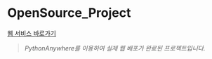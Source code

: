 # OpenSource_Project


[웹 서비스 바로가기](https://yourusername.pythonanywhere.com)
> *PythonAnywhere를 이용하여 실제 웹 배포가 완료된 프로젝트입니다.*
